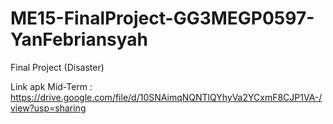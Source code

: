 # ME15-FinalProject-GG3MEGP0597-YanFebriansyah
Final Project (Disaster)


Link apk Mid-Term       : https://drive.google.com/file/d/10SNAimqNQNTlQYhyVa2YCxmF8CJP1VA-/view?usp=sharing

